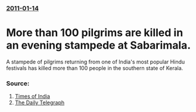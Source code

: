 ### [2011-01-14](/news/2011/01/14/index.md)

# More than 100 pilgrims are killed in an evening stampede at Sabarimala. 

A stampede of pilgrims returning from one of India&#039;s most popular Hindu festivals has killed more than 100 people in the southern state of Kerala.


### Source:

1. [Times of India](http://timesofindia.indiatimes.com/india/Sabarimala-stampede-kills-over-100-scores-injured/articleshow/7287925.cms)
2. [The Daily Telegraph](http://www.telegraph.co.uk/news/worldnews/asia/india/8261037/Indian-temple-stampede-kills-over-100.html)
